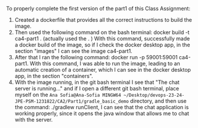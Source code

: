 To properly complete the first version of the part1 of this Class Assignment:
1. Created a dockerfile that provides all the correct instructions to build the image.
2. Then used the following command on the bash terminal: docker build -t ca4-part1 . (actually used the . )
With this command, successfully made a docker build of the image, so if I check the docker desktop app, in the section "images" I can see the image ca4-part1.
3. After that I ran the following command: docker run -p 59001:59001 ca4-part1. With this command, I was able to run the image, leading to an automatic creation of a container, which I can see in the docker desktop app, in the section "containers".
4. With the image running, in the git bash terminal I see that "The chat server is running..." and if I open a different git bash terminal, place myself on the `Ana Sofia@Ana-Sofia MINGW64 ~/Desktop/devops-23-24-JPE-PSM-1231822/CA2/Part1/gradle_basic_demo` directory, and then use the command: ./gradlew runClient, I can see that the chat application is working properly, since it opens the java window that allows me to chat with the server.